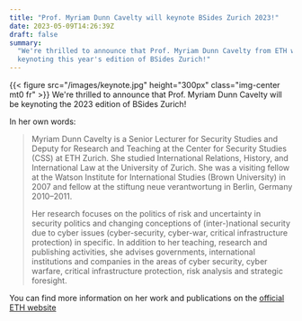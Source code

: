 ```yaml
---
title: "Prof. Myriam Dunn Cavelty will keynote BSides Zurich 2023!"
date: 2023-05-09T14:26:39Z
draft: false
summary:
  "We're thrilled to announce that Prof. Myriam Dunn Cavelty from ETH will be
  keynoting this year's edition of BSides Zurich!"
---
```


{{< figure src="/images/keynote.jpg" height="300px" class="img-center mt0 fr" >}}
We're thrilled to announce that Prof. Myriam Dunn Cavelty will be keynoting the
2023 edition of BSides Zurich!

In her own words:

> Myriam Dunn Cavelty is a Senior Lecturer for Security Studies and Deputy for
> Research and Teaching at the Center for Security Studies (CSS) at ETH
> Zurich. She studied International Relations, History, and International Law at
> the University of Zurich. She was a visiting fellow at the Watson Institute
> for International Studies (Brown University) in 2007 and fellow at the
> stiftung neue verantwortung in Berlin, Germany 2010–2011.
>
> Her research focuses on the politics of risk and uncertainty in security
> politics and changing conceptions of (inter-​)national security due to cyber
> issues (cyber-​security, cyber-​war, critical infrastructure protection) in
> specific. In addition to her teaching, research and publishing activities, she
> advises governments, international institutions and companies in the areas of
> cyber security, cyber warfare, critical infrastructure protection, risk
> analysis and strategic foresight.

You can find more information on her work and publications on the
[official ETH website](https://css.ethz.ch/en/center/people/dunn-cavelty-myriam.html)
